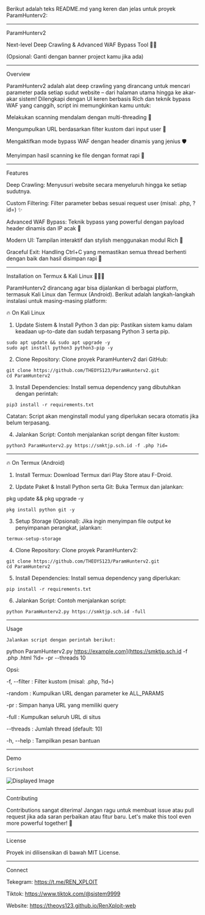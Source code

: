 Berikut adalah teks README.md yang keren dan jelas untuk proyek ParamHunterv2:


---

ParamHunterv2

Next-level Deep Crawling & Advanced WAF Bypass Tool 🚀🔥


(Opsional: Ganti dengan banner project kamu jika ada)


---

Overview

ParamHunterv2 adalah alat deep crawling yang dirancang untuk mencari parameter pada setiap sudut website – dari halaman utama hingga ke akar-akar sistem! Dilengkapi dengan UI keren berbasis Rich dan teknik bypass WAF yang canggih, script ini memungkinkan kamu untuk:

Melakukan scanning mendalam dengan multi-threading 🧵

Mengumpulkan URL berdasarkan filter kustom dari input user 🎯

Mengaktifkan mode bypass WAF dengan header dinamis yang jenius 🛡️

Menyimpan hasil scanning ke file dengan format rapi 📂



---

Features

Deep Crawling: Menyusuri website secara menyeluruh hingga ke setiap sudutnya.

Custom Filtering: Filter parameter bebas sesuai request user (misal: .php, ?id=) ✨

Advanced WAF Bypass: Teknik bypass yang powerful dengan payload header dinamis dan IP acak 🤖

Modern UI: Tampilan interaktif dan stylish menggunakan modul Rich 🎨

Graceful Exit: Handling Ctrl+C yang memastikan semua thread berhenti dengan baik dan hasil disimpan rapi 🚦



---

Installation on Termux & Kali Linux 🗿🗿🗿

ParamHunterv2 dirancang agar bisa dijalankan di berbagai platform, termasuk Kali Linux dan Termux (Android). Berikut adalah langkah-langkah instalasi untuk masing-masing platform:

🔥 On Kali Linux

1. Update Sistem & Install Python 3 dan pip:
Pastikan sistem kamu dalam keadaan up-to-date dan sudah terpasang Python 3 serta pip.
```
sudo apt update && sudo apt upgrade -y
sudo apt install python3 python3-pip -y
```

2. Clone Repository:
Clone proyek ParamHunterv2 dari GitHub:
```
git clone https://github.com/THEOYS123/ParamHunterv2.git
cd ParamHunterv2
```

3. Install Dependencies:
Install semua dependency yang dibutuhkan dengan perintah:

```
pip3 install -r requirements.txt
```

Catatan: Script akan menginstall modul yang diperlukan secara otomatis jika belum terpasang.


4. Jalankan Script:
Contoh menjalankan script dengan filter kustom:

```
python3 ParamHunterv2.py https://smktjp.sch.id -f .php ?id=
```




---

🔥 On Termux (Android)

1. Install Termux:
Download Termux dari Play Store atau F-Droid.


2. Update Paket & Install Python serta Git:
Buka Termux dan jalankan:

pkg update && pkg upgrade -y
```
pkg install python git -y
```


3. Setup Storage (Opsional):
Jika ingin menyimpan file output ke penyimpanan perangkat, jalankan:

```
termux-setup-storage
```


4. Clone Repository:
Clone proyek ParamHunterv2:

```
git clone https://github.com/THEOYS123/ParamHunterv2.git
cd ParamHunterv2
```

5. Install Dependencies:
Install semua dependency yang diperlukan:

```
pip install -r requirements.txt
```


6. Jalankan Script:
Contoh menjalankan script:

```
python ParamHunterv2.py https://smktjp.sch.id -full
```




---

Usage

`Jalankan script dengan perintah berikut:`

python ParamHunterv2.py https://example.com](https://smktjp.sch.id -f .php .html ?id= -pr --threads 10

Opsi:

-f, --filter  : Filter kustom (misal: .php, ?id=)

-random       : Kumpulkan URL dengan parameter ke ALL_PARAMS

-pr           : Simpan hanya URL yang memiliki query

-full         : Kumpulkan seluruh URL di situs

--threads     : Jumlah thread (default: 10)

-h, --help    : Tampilkan pesan bantuan



---

Demo


`Scrinshoot`

<!DOCTYPE html>
<html lang="en">
<head>
  <meta charset="UTF-8">
  <meta name="viewport" content="width=device-width, initial-scale=1">
</head>
<body>
  <div class="image-container">
    <img src="https://f.top4top.io/p_3329uuu3s1.jpg" alt="Displayed Image">
  </div>
</body>
</html>

---

Contributing

Contributions sangat diterima! Jangan ragu untuk membuat issue atau pull request jika ada saran perbaikan atau fitur baru.
Let's make this tool even more powerful together! 💪


---

License

Proyek ini dilisensikan di bawah MIT License.


---

Connect

Tekegram: https://t.me/REN_XPLOIT

Tiktok: https://www.tiktok.com/@sistem9999

Website: https://theoys123.github.io/RenXploit-web
